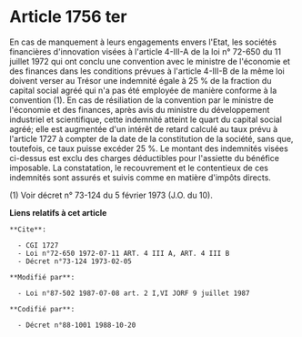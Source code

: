 # Article 1756 ter

En cas de manquement à leurs engagements envers l'Etat, les sociétés financières d'innovation visées à l'article 4-III-A de
la loi n° 72-650 du 11 juillet 1972 qui ont conclu une convention avec le ministre de l'économie et des finances dans les
conditions prévues à l'article 4-III-B de la même loi doivent verser au Trésor une indemnité égale à 25 % de la fraction du
capital social agréé qui n'a pas été employée de manière conforme à la convention (1). En cas de résiliation de la convention
par le ministre de l'économie et des finances, après avis du ministre du développement industriel et scientifique, cette
indemnité atteint le quart du capital social agréé; elle est augmentée d'un intérêt de retard calculé au taux prévu à
l'article 1727 à compter de la date de la constitution de la société, sans que, toutefois, ce taux puisse excéder 25 %. Le
montant des indemnités visées ci-dessus est exclu des charges déductibles pour l'assiette du bénéfice imposable. La
constatation, le recouvrement et le contentieux de ces indemnités sont assurés et suivis comme en matière d'impôts directs.

(1) Voir décret n° 73-124 du 5 février 1973 (J.O. du 10).

**Liens relatifs à cet article**

	**Cite**:

	  - CGI 1727
	  - Loi n°72-650 1972-07-11 ART. 4 III A, ART. 4 III B
	  - Décret n°73-124 1973-02-05

	**Modifié par**:

	  - Loi n°87-502 1987-07-08 art. 2 I,VI JORF 9 juillet 1987

	**Codifié par**:

	  - Décret n°88-1001 1988-10-20
